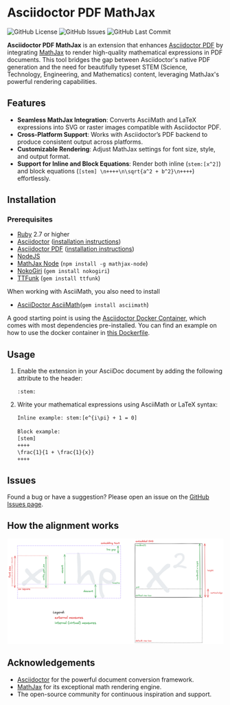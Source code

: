# Asciidoctor PDF MathJax

![GitHub License](https://img.shields.io/github/license/Crown0815/asciidoctor-pdf-mathjax)
![GitHub Issues](https://img.shields.io/github/issues/Crown0815/asciidoctor-pdf-mathjax)
![GitHub Last Commit](https://img.shields.io/github/last-commit/Crown0815/asciidoctor-pdf-mathjax)

**Asciidoctor PDF MathJax** is an extension that enhances [Asciidoctor PDF](https://github.com/asciidoctor/asciidoctor-pdf) by integrating [MathJax](https://www.mathjax.org/) to render high-quality mathematical expressions in PDF documents.
This tool bridges the gap between Asciidoctor's native PDF generation and the need for beautifully typeset STEM (Science, Technology, Engineering, and Mathematics) content, leveraging MathJax's powerful rendering capabilities.

## Features

- **Seamless MathJax Integration**: Converts AsciiMath and LaTeX expressions into SVG or raster images compatible with Asciidoctor PDF.
- **Cross-Platform Support**: Works with Asciidoctor’s PDF backend to produce consistent output across platforms.
- **Customizable Rendering**: Adjust MathJax settings for font size, style, and output format.
- **Support for Inline and Block Equations**: Render both inline (`stem:[x^2]`) and block equations (`[stem] \n++++\n\sqrt{a^2 + b^2}\n++++`) effortlessly.

## Installation

### Prerequisites

- [Ruby](https://www.ruby-lang.org/) 2.7 or higher
- [Asciidoctor](https://asciidoctor.org/) ([installation instructions](https://docs.asciidoctor.org/asciidoctor/latest/install/))
- [Asciidoctor PDF](https://github.com/asciidoctor/asciidoctor-pdf) ([installation instructions](https://github.com/asciidoctor/asciidoctor-pdf?tab=readme-ov-file#prerequisites))
- [NodeJS](https://nodejs.org/en)
- [MathJax Node](https://github.com/mathjax/MathJax-node) (`npm install -g mathjax-node`)
- [NokoGiri](https://nokogiri.org/index) (`gem install nokogiri`)
- [TTFunk](https://github.com/prawnpdf/ttfunk) (`gem install ttfunk`)

When working with AsciiMath, you also need to install

- [AsciiDoctor AsciiMath](https://github.com/asciidoctor/asciimath)(`gem install asciimath`)

A good starting point is using the [Asciidoctor Docker Container](https://github.com/asciidoctor/docker-asciidoctor), which comes with most dependencies pre-installed.
You can find an example on how to use the docker container in [this Dockerfile](test/Dockerfile).

## Usage

1. Enable the extension in your AsciiDoc document by adding the following attribute to the header:
   ```asciidoc
   :stem:
   ```
2. Write your mathematical expressions using AsciiMath or LaTeX syntax:
   ```asciidoc
   Inline example: stem:[e^{i\pi} + 1 = 0]

   Block example:
   [stem]
   ++++
   \frac{1}{1 + \frac{1}{x}}
   ++++
   ```

## Issues
Found a bug or have a suggestion? Please open an issue on the [GitHub Issues page](https://github.com/Crown0815/asciidoctor-pdf-mathjax/issues).

## How the alignment works

![alignment-logic.png](alignment-logic.png)

## Acknowledgements

- [Asciidoctor](https://asciidoctor.org/) for the powerful document conversion framework.
- [MathJax](https://www.mathjax.org/) for its exceptional math rendering engine.
- The open-source community for continuous inspiration and support.
